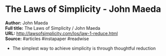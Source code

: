 # The Laws of Simplicity - John Maeda

**Author:** John Maeda  
**Full title:** The Laws of Simplicity / John Maeda  
**URL:** http://lawsofsimplicity.com/los/law-1-reduce.html  
**Source:** #articles #instapaper #readwise

- The simplest way to achieve simplicity is through thoughtful reduction 
   
